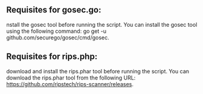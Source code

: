 ## Requisites for gosec.go:
nstall the gosec tool before running the script. You can install the gosec tool using the following command: go get -u github.com/securego/gosec/cmd/gosec.

## Requisites for rips.php:
download and install the rips.phar tool before running the script. You can download the rips.phar tool from the following URL: https://github.com/ripstech/rips-scanner/releases.
